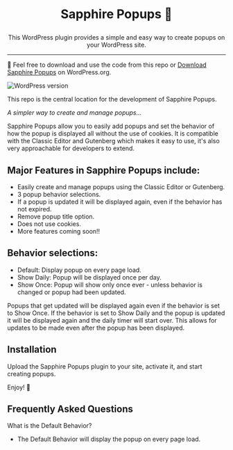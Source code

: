 <h1><p align="center">Sapphire Popups 🔷</p></h1>

<p align="center">This WordPress plugin provides a simple and easy way to create popups on your WordPress site.</p>

---

👋 Feel free to download and use the code from this repo or [Download Sapphire Popups](https://wordpress.org/plugins/sapphire-popups/) on WordPress.org.

![WordPress version](https://img.shields.io/badge/version-1.0.0-blue)  

This repo is the central location for the development of Sapphire Popups. 

<i>A simpler way to create and manage popups...</i>

Sapphire Popups allow you to easily add popups and set the behavior of how the popup is displayed all without the use of cookies. It is compatible with the Classic Editor and Gutenberg which makes it easy to use, it's also very approachable for developers to extend.

<h2>Major Features in Sapphire Popups include:</h2>

* Easily create and manage popups using the Classic Editor or Gutenberg.
* 3 popup behavior selections.
* If a popup is updated it will be displayed again, even if the behavior has not expired.
* Remove popup title option.
* Does not use cookies.
* More features coming soon!!

<h2>Behavior selections:</h2>

* Default: Display popup on every page load.
* Show Daily: Popup will be displayed once per day.
* Show Once: Popup will show only once ever - unless behavior is changed or popup had been updated.

Popups that get updated will be displayed again even if the behavior is set to Show Once. If the behavior is set to Show Daily and the popup is updated it will be displayed again and the daily timer will start over. This allows for updates to be made even after the popup has been displayed.

<h2>Installation</h2>

Upload the Sapphire Popups plugin to your site, activate it, and start creating popups.

Enjoy! 🕺

<h2>Frequently Asked Questions</h2>

What is the Default Behavior?

- The Default Behavior will display the popup on every page load.